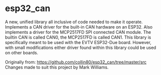 esp32_can
==========

A new, unified library all inclusive of code needed to make it operate. Implements
a CAN driver for the built-in CAN hardware on an ESP32. Also implements a driver
for the MCP2517FD SPI connected CAN module. The builtin CAN is called CAN0,
the MCP2517FD is called CAN1. This library is specifically meant to be used with 
the EVTV ESP32-Due board. However, with small modifications either driver found
within this library could be used on other boards.

Originally from: https://github.com/collin80/esp32_can/tree/master/src
Changes made to suit this project by Mark Williams.
